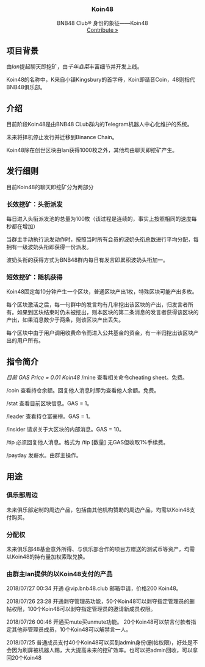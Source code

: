 <p>
  <h3 align="center">Koin48</h3>
  <p align="center">
    BNB48 Club&reg; 身份的象征——Koin48
  <br />
  <a href='https://github.com/BNB48Club/koin48'>Contribute »</a>
  </p>
</p>

## 项目背景
由*Ian*提起聊天即挖矿，由*千年韭菜*丰富细节并开发上线。

Koin48的名称中，K来自小镇Kingsbury的首字母，Koin即谐音Coin，48则指代BNB48俱乐部。

## 介绍
目前阶段Koin48是由BNB48 CLub群内的Telegram机器人中心化维护的系统。

未来将择机停止发行并迁移到Binance Chain。

Koin48除在创世区块由Ian获得1000枚之外，其他均由聊天即挖矿产生。

## 发行细则
目前Koin48的聊天即挖矿分为两部分

### 长效挖矿：头衔派发

每日进入头衔派发池的总量为100枚（该过程是连续的，事实上按照相同的速度每秒都在增加）

当群主手动执行派发动作时，按照当时所有会员的波奶头衔总数进行平均分配，每拥有一级波奶头衔即获得一份派发。

波奶头衔的获得方式为BNB48群内每日有发言即累积波奶头衔加一。

### 短效挖矿：随机获得
Koin48固定每10分钟产生一个区块，普通区块产出1枚，特殊区块可能产出多枚。

每个区块激活之后，每一句群中的发言均有几率挖出该区块的产出，归发言者所有。如果到区块结束时仍未被挖出，则本区块的第二条消息的发言者获得该区块的产出，如果消息数少于两条，则该区块产出丢失。

每个区块中由于用户调用收费命令而进入公共基金的资金，有一半归挖出该区块产出的用户所有。

## 指令简介
*目前 GAS Price = 0.01 Koin48*
/mine     查看相关命令cheating sheet。免费。

/coin     查看持仓余额。回复他人消息时即为查看他人余额。免费。

/stat     查看目前区块信息。GAS = 1。

/leader   查看持仓富豪榜。GAS = 1。

/insider  请求关于大区块的内部消息。GAS = 10。

/tip      必须回复他人消息。格式为 /tip [数量] 无GAS但收取1%手续费。

/payday   发薪水。由群主操作。

## 用途
### 俱乐部周边
未来俱乐部定制的周边产品，包括由其他机构赞助的周边产品，均需以Koin48支付购买。

### 分配权
未来俱乐部48基金意外所得、与俱乐部合作的项目方赠送的测试币等资产，均需以Koin48的持有量加权索取兑换。

### 由群主Ian提供的以Koin48支付的产品
2018/07/27 00:34 开通 @vip.bnb48.club 邮箱申请，价格200 Koin48。

2018/07/26 23:28 开通剥夺管理员功能，50个Koin48可以剥夺指定管理员的删帖权限，100个Koin48可以剥夺指定管理员的邀请新成员权限。

2018/07/26 00:46 开通买mute买unmute功能。 20个Koin48可以禁言付款者指定其他非管理员成员，10个Koin48可以解禁言一人。

2018/07/25 普通成员支付40个Koin48可以买到admin身份(删帖权限)，好处是不会因为刷屏被机器人踢，大大提高未来的挖矿效率。也可以把admin回收，可以拿回20个Koin48
